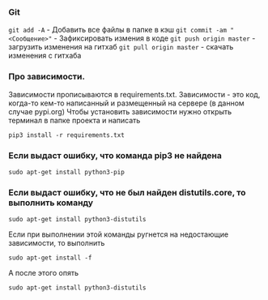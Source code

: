 ### Git
`git add -A` - Добавить все файлы в папке в кэш
`git commit -am "<Сообщение>"` - Зафиксировать измения в коде
`git push origin master` - загрузить изменения на гитхаб
`git pull origin master` - скачать изменения с гитхаба

### Про зависимости.
Зависимости прописываются в requirements.txt. Зависимости - это код, когда-то кем-то написанный 
и размещенный на сервере (в данном случае pypi.org)
Чтобы установить зависимости нужно открыть терминал в папке проекта и написать 

`pip3 install -r requirements.txt`

### Если выдаст ошибку, что команда pip3 не найдена

`sudo apt-get install python3-pip`

### Если выдаст ошибку, что не был найден distutils.core, то выполнить команду

`sudo apt-get install python3-distutils`

Если при выполнении этой команды ругнется на недостающие зависимости, то выполнить

`sudo apt-get install -f`

А после этого опять

`sudo apt-get install python3-distutils`
